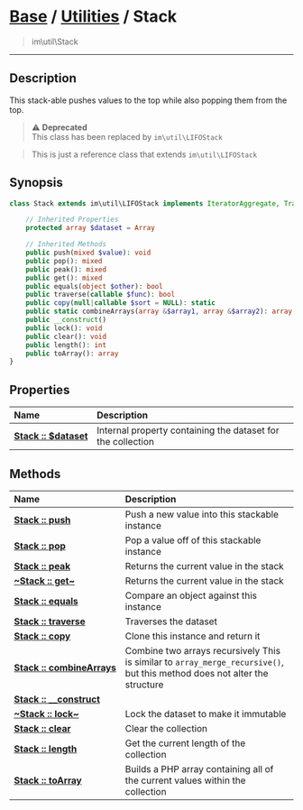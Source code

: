 # [Base](base.md) / [Utilities](util.md) / Stack
 > im\util\Stack
____

## Description
This stack-able pushes values to the top while
also popping them from the top.

> :warning: **Deprecated**  
> This class has been replaced by `im\util\LIFOStack`  

 > This is just a reference class that extends `im\util\LIFOStack`  

## Synopsis
```php
class Stack extends im\util\LIFOStack implements IteratorAggregate, Traversable, im\util\Collection {

    // Inherited Properties
    protected array $dataset = Array

    // Inherited Methods
    public push(mixed $value): void
    public pop(): mixed
    public peak(): mixed
    public get(): mixed
    public equals(object $other): bool
    public traverse(callable $func): bool
    public copy(null|callable $sort = NULL): static
    public static combineArrays(array &$array1, array &$array2): array
    public __construct()
    public lock(): void
    public clear(): void
    public length(): int
    public toArray(): array
}
```

## Properties
| Name | Description |
| :--- | :---------- |
| [__Stack&nbsp;::&nbsp;$dataset__](util-Stack-var_dataset.md) | Internal property containing the dataset for the collection |

## Methods
| Name | Description |
| :--- | :---------- |
| [__Stack&nbsp;::&nbsp;push__](util-Stack-push.md) | Push a new value into this stackable instance |
| [__Stack&nbsp;::&nbsp;pop__](util-Stack-pop.md) | Pop a value off of this stackable instance |
| [__Stack&nbsp;::&nbsp;peak__](util-Stack-peak.md) | Returns the current value in the stack |
| [__~Stack&nbsp;::&nbsp;get~__](util-Stack-get.md) | Returns the current value in the stack |
| [__Stack&nbsp;::&nbsp;equals__](util-Stack-equals.md) | Compare an object against this instance |
| [__Stack&nbsp;::&nbsp;traverse__](util-Stack-traverse.md) | Traverses the dataset |
| [__Stack&nbsp;::&nbsp;copy__](util-Stack-copy.md) | Clone this instance and return it |
| [__Stack&nbsp;::&nbsp;combineArrays__](util-Stack-combineArrays.md) | Combine two arrays recursively  This is similar to `array_merge_recursive()`, but this method does not alter the structure |
| [__Stack&nbsp;::&nbsp;\_\_construct__](util-Stack-__construct.md) |  |
| [__~Stack&nbsp;::&nbsp;lock~__](util-Stack-lock.md) | Lock the dataset to make it immutable |
| [__Stack&nbsp;::&nbsp;clear__](util-Stack-clear.md) | Clear the collection |
| [__Stack&nbsp;::&nbsp;length__](util-Stack-length.md) | Get the current length of the collection |
| [__Stack&nbsp;::&nbsp;toArray__](util-Stack-toArray.md) | Builds a PHP array containing all of the current values within the collection |
